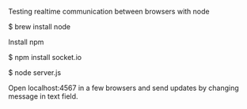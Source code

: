 Testing realtime communication between browsers with node

$ brew install node

Install npm

$ npm install socket.io

$ node server.js

Open localhost:4567 in a few browsers and send updates by changing message in text field.